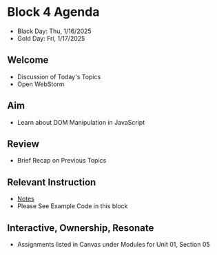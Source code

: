 
# Block 4 Agenda
- Black Day: Thu, 1/16/2025
- Gold Day: Fri, 1/17/2025

## Welcome

- Discussion of Today's Topics
- Open WebStorm

## Aim

- Learn about DOM Manipulation in JavaScript

## Review

- Brief Recap on Previous Topics

## Relevant Instruction

- [Notes](Notes.md)
- Please See Example Code in this block

## Interactive, Ownership, Resonate

- Assignments listed in Canvas under Modules for Unit 01, Section 05